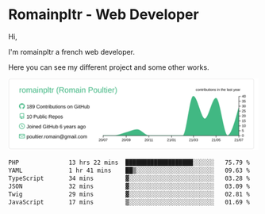 # Romainpltr - Web Developer

Hi,

I'm romainpltr a french web developer.

Here you can see my different project and some other works.



[![](https://raw.githubusercontent.com/romainpltr/romainpltr/master/profile-summary-card-output/vue/0-profile-details.svg)](https://github.com/vn7n24fzkq/github-profile-summary-cards)

<!--START_SECTION:waka-->

```text
PHP              13 hrs 22 mins  ███████████████████░░░░░░   75.79 %
YAML             1 hr 41 mins    ██▒░░░░░░░░░░░░░░░░░░░░░░   09.63 %
TypeScript       34 mins         ▓░░░░░░░░░░░░░░░░░░░░░░░░   03.28 %
JSON             32 mins         ▓░░░░░░░░░░░░░░░░░░░░░░░░   03.09 %
Twig             29 mins         ▓░░░░░░░░░░░░░░░░░░░░░░░░   02.81 %
JavaScript       17 mins         ▒░░░░░░░░░░░░░░░░░░░░░░░░   01.69 %
```

<!--END_SECTION:waka-->
